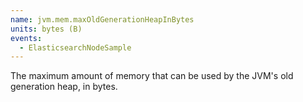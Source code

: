 ```yaml
---
name: jvm.mem.maxOldGenerationHeapInBytes
units: bytes (B)
events:
  - ElasticsearchNodeSample
---
```


The maximum amount of memory that can be used by the JVM's old generation heap, in bytes.
